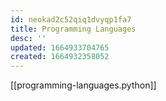 ```yaml
---
id: neokad2c52qiq1dvyqp1fa7
title: Programming Languages
desc: ''
updated: 1664933704765
created: 1664932358052
---
```

[[programming-languages.python]]